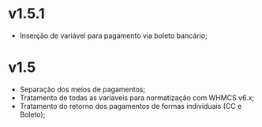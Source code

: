 # v1.5.1
+ Inserção de variável para pagamento via boleto bancário;
# v1.5
+ Separação dos meios de pagamentos;
+ Tratamento de todas as variaveis para normatização com WHMCS v6.x;
+ Tratamento do retorno dos pagamentos de formas individuais (CC e Boleto);

